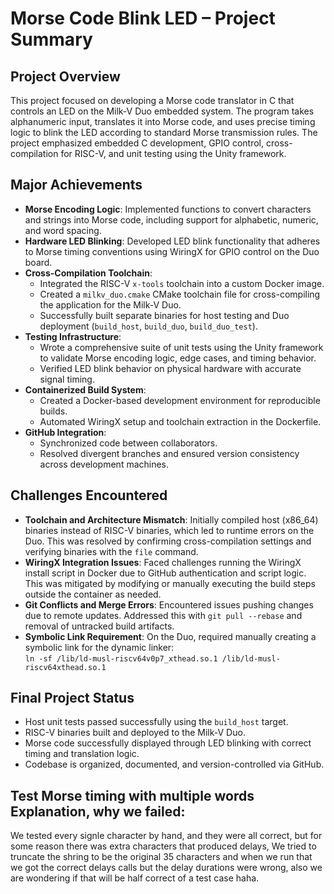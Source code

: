 # Morse Code Blink LED – Project Summary

## Project Overview

This project focused on developing a Morse code translator in C that controls an LED on the Milk-V Duo embedded system. The program takes alphanumeric input, translates it into Morse code, and uses precise timing logic to blink the LED according to standard Morse transmission rules. The project emphasized embedded C development, GPIO control, cross-compilation for RISC-V, and unit testing using the Unity framework.

## Major Achievements

- **Morse Encoding Logic**: Implemented functions to convert characters and strings into Morse code, including support for alphabetic, numeric, and word spacing.
- **Hardware LED Blinking**: Developed LED blink functionality that adheres to Morse timing conventions using WiringX for GPIO control on the Duo board.
- **Cross-Compilation Toolchain**:
  - Integrated the RISC-V `x-tools` toolchain into a custom Docker image.
  - Created a `milkv_duo.cmake` CMake toolchain file for cross-compiling the application for the Milk-V Duo.
  - Successfully built separate binaries for host testing and Duo deployment (`build_host`, `build_duo`, `build_duo_test`).
- **Testing Infrastructure**:
  - Wrote a comprehensive suite of unit tests using the Unity framework to validate Morse encoding logic, edge cases, and timing behavior.
  - Verified LED blink behavior on physical hardware with accurate signal timing.
- **Containerized Build System**:
  - Created a Docker-based development environment for reproducible builds.
  - Automated WiringX setup and toolchain extraction in the Dockerfile.
- **GitHub Integration**:
  - Synchronized code between collaborators.
  - Resolved divergent branches and ensured version consistency across development machines.

## Challenges Encountered

- **Toolchain and Architecture Mismatch**: Initially compiled host (x86_64) binaries instead of RISC-V binaries, which led to runtime errors on the Duo. This was resolved by confirming cross-compilation settings and verifying binaries with the `file` command.
- **WiringX Integration Issues**: Faced challenges running the WiringX install script in Docker due to GitHub authentication and script logic. This was mitigated by modifying or manually executing the build steps outside the container as needed.
- **Git Conflicts and Merge Errors**: Encountered issues pushing changes due to remote updates. Addressed this with `git pull --rebase` and removal of untracked build artifacts.
- **Symbolic Link Requirement**: On the Duo, required manually creating a symbolic link for the dynamic linker:  
  `ln -sf /lib/ld-musl-riscv64v0p7_xthead.so.1 /lib/ld-musl-riscv64xthead.so.1`

## Final Project Status

- Host unit tests passed successfully using the `build_host` target.
- RISC-V binaries built and deployed to the Milk-V Duo.
- Morse code successfully displayed through LED blinking with correct timing and translation logic.
- Codebase is organized, documented, and version-controlled via GitHub.


## Test Morse timing with multiple words Explanation, why we failed:
We tested every signle character by hand, and they were all correct, but for some reason there was extra characters that produced delays,
We tried to truncate the shring to be the original 35 characters and when we run that we got the correct delays calls but the delay durations were wrong, also we are wondering if that will be half correct of a test case haha. 

 